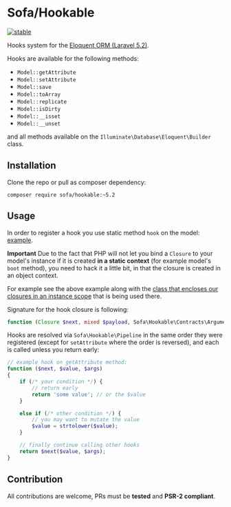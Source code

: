 # Sofa/Hookable

[![stable](https://poser.pugx.org/fattureincloud/eloquence-hookable/v/stable.svg)](https://packagist.org/packages/fattureincloud/eloquence-hookable)

Hooks system for the [Eloquent ORM (Laravel 5.2)](https://laravel.com/docs/5.2/eloquent).

Hooks are available for the following methods:

* `Model::getAttribute`
* `Model::setAttribute`
* `Model::save`
* `Model::toArray`
* `Model::replicate`
* `Model::isDirty`
* `Model::__isset`
* `Model::__unset`

and all methods available on the `Illuminate\Database\Eloquent\Builder` class.

## Installation

Clone the repo or pull as composer dependency:

```
composer require sofa/hookable:~5.2
```

## Usage

In order to register a hook you use static method `hook` on the model: [example](https://github.com/jarektkaczyk/eloquence/blob/5.1/src/Mappable.php#L42-L56).

**Important** Due to the fact that PHP will not let you bind a `Closure` to your model's instance if it is created **in a static context** (for example model's `boot` method), you need to hack it a little bit, in that the closure is created in an object context. 

For example see the above example along with the [class that encloses our closures in an instance scope](https://github.com/jarektkaczyk/eloquence/blob/5.1/src/Mappable/Hooks.php) that is being used there.

Signature for the hook closure is following:

```php
function (Closure $next, mixed $payload, Sofa\Hookable\Contracts\ArgumentBag $args)
```

Hooks are resolved via `Sofa\Hookable\Pipeline` in the same order they were registered (except for `setAttribute` where the order is reversed), and each is called unless you return early:

```php
// example hook on getAttribute method:
function ($next, $value, $args)
{
    if (/* your condition */) {
        // return early
        return 'some value'; // or the $value
    }

    else if (/* other condition */) {
        // you may want to mutate the value
        $value = strtolower($value);
    }

    // finally continue calling other hooks
    return $next($value, $args);
}
```

## Contribution

All contributions are welcome, PRs must be **tested** and **PSR-2 compliant**.
